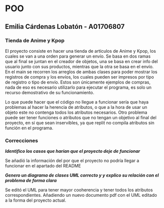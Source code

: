 # POO
## Emilia Cárdenas Lobatón - A01706807
### Tienda de Anime y Kpop

El proyecto consiste en hacer una tienda de artículos de Anime y Kpop, los cuales se van a una orden para generar un envío. Se basa en dos ramas que al final se juntan en el creador de objetos, una se basa en crear info del usuario junto con sus productos, mientras que la otra se basa en el envío. En el main se recorren los arreglos de ambas clases para poder mostrar los registros de compra y los envíos, los cuales pueden ser impresos por tipo de registro o tipo de envío. Estos son únicamente ejemplos de compras, nada de eso es necesario utilizarlo para ejecutar el programa, es solo un recurso demostrativo de su funcionamiento. 

Lo que puede hacer que el código no llegue a funcionar sería que haya problemas al hacer la herencia de atributos, o que a la hora de usar un objeto este no contenga todos los atributos necesarios. Otro problema puede ser tener funciones o atributos que no tengan un objetivo al final del proyecto, en sí que sean inservibles, ya que replit no compila atributos sin función en el programa.

### Correcciones
***Identifico los casos que harían que el proyecto deje de funcionar***

Se añadió la información del por que el proyecto no podría llegar a funcionar en el apartado del README

***Genero un diagrama de clases UML correcto y y explico su relación con el problema de forma clara***

Se editó el UML para tener mayor cooherencia y tener todos los atributos correspondientes. Añadiendo un nuevo documento pdf con el UML editado a la forma del proyecto actual.

